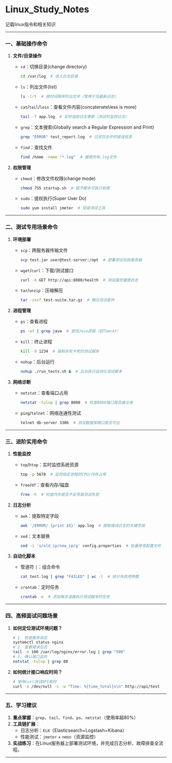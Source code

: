 # Linux_Study_Notes
记载linux指令和相关知识

---

### **一、基础操作命令**  
1. **文件/目录操作**  
   - `cd`：切换目录(change directory)  
     ```bash
     cd /var/log  # 进入日志目录
     ```
     
   - `ls`：列出文件(list)  
     ```bash
     ls -lrt  # 按时间倒序列出文件（常用于找最新日志）
     ```
     
   - `cat`/`tail`/`less`：查看文件内容(concatenate\less is more)  
     ```bash
     tail -f app.log  # 实时追踪日志更新（测试时监控日志）
     ```
     
   - `grep`：文本搜索(Globally search a Regular Expression and Print)  
     ```bash
     grep "ERROR" test_report.log  # 过滤日志中的错误信息
     ```
     
   - `find`：查找文件  
     ```bash
     find /home -name "*.log"  # 搜索所有.log文件
     ```

2. **权限管理**  
   - `chmod`：修改文件权限(change mode)  
     ```bash
     chmod 755 startup.sh  # 赋予脚本可执行权限
     ```
   - `sudo`：提权执行(Super User Do)  
     ```bash
     sudo yum install jmeter  # 安装测试工具
     ```

---

### **二、测试专用场景命令**  
1. **环境部署**  
   - `scp`：跨服务器传输文件  
     ```bash
     scp test.jar user@test-server:/opt  # 部署测试包到服务器
     ```
   - `wget`/`curl`：下载/测试接口  
     ```bash
     curl -X GET http://api:8080/health  # 测试服务健康状态
     ```
   - `tar`/`unzip`：压缩解压  
     ```bash
     tar -zxvf test-suite.tar.gz  # 解压测试套件
     ```

2. **进程管理**  
   - `ps`：查看进程  
     ```bash
     ps -ef | grep java  # 查找Java进程（如Tomcat）
     ```
   - `kill`：终止进程  
     ```bash
     kill -9 1234  # 强制杀死卡死的测试服务
     ```
   - `nohup`：后台运行  
     ```bash
     nohup ./run_tests.sh &  # 后台执行自动化测试脚本
     ```

3. **网络诊断**  
   - `netstat`：查看端口占用  
     ```bash
     netstat -tulnp | grep 8080  # 检查8080端口是否被占用
     ```
   - `ping`/`telnet`：网络连通性测试  
     ```bash
     telnet db-server 3306  # 测试数据库端口是否可达
     ```

---

### **三、进阶实用命令**  
1. **性能监控**  
   - `top`/`htop`：实时监控系统资源  
     ```bash
     top -p 5678  # 监控指定进程的CPU/内存占用
     ```
   - `free`/`df`：查看内存/磁盘  
     ```bash
     free -h  # 检查内存是否不足导致测试失败
     ```

2. **日志分析**  
   - `awk`：提取特定字段  
     ```bash
     awk '/ERROR/ {print $5}' app.log  # 提取错误日志的关键字段
     ```
   - `sed`：文本替换  
     ```bash
     sed -i 's/old_ip/new_ip/g' config.properties  # 批量修改配置文件
     ```

3. **自动化脚本**  
   - 管道符 `|`：组合命令  
     ```bash
     cat test.log | grep "FAILED" | wc -l  # 统计失败用例数
     ```
   - `crontab`：定时任务  
     ```bash
     crontab -e  # 添加每天凌晨执行测试脚本的任务
     ```

---

### **四、高频面试问题场景**  
1. **如何定位测试环境问题？**  
   ```bash
   # 1. 检查服务状态
   systemctl status nginx
   # 2. 查看错误日志
   tail -n 100 /var/log/nginx/error.log | grep "500"
   # 3. 确认端口监听
   netstat -tulnp | grep 80
   ```

2. **如何统计接口响应时间？**  
   ```bash
   # 使用curl测试API耗时
   curl -o /dev/null -s -w "Time: %{time_total}s\n" http://api/test
   ```

---

### **五、学习建议**
1. **重点掌握**：`grep`、`tail`、`find`、`ps`、`netstat`（使用率超80%）
2. **工具链扩展**：
   - 日志分析：`ELK`（Elasticsearch+Logstash+Kibana）
   - 性能测试：`jmeter` + `nmon`（资源监控）
3. **实战练习**：在Linux服务器上部署测试环境，并完成日志分析、故障排查全流程。

---

